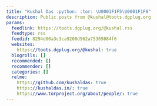 ```yaml
---
title: "Kushal Das :python: :tor: \U0001F1F5\U0001F1F8"
description: Public posts from @kushal@toots.dgplug.org
params:
  feedlink: https://toots.dgplug.org/@kushal.rss
  feedtype: rss
  feedid: 8294d00a3c3ca9200d962a75369884f6
  websites:
    https://toots.dgplug.org/@kushal: true
  blogrolls: []
  recommended: []
  recommender: []
  categories: []
  relme:
    https://github.com/kushaldas: true
    https://kushaldas.in/: true
    https://www.torproject.org/about/people/: true
---
```

